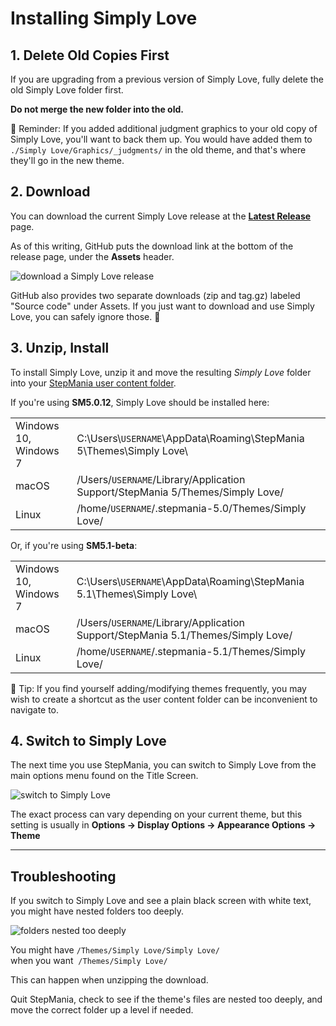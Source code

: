 # Installing Simply Love

## 1. Delete Old Copies First

If you are upgrading from a previous version of Simply Love, fully delete the old Simply Love folder first.

**Do not merge the new folder into the old.**

🔷 Reminder: If you added additional judgment graphics to your old copy of Simply Love, you'll want to back them up. You would have added them to `./Simply Love/Graphics/_judgments/` in the old theme, and that's where they'll go in the new theme.

## 2. Download

You can download the current Simply Love release at the **[Latest Release](https://github.com/quietly-turning/Simply-Love-SM5/releases/latest)** page.

As of this writing, GitHub puts the download link at the bottom of the release page, under the **Assets** header.

![download a Simply Love release](https://i.imgur.com/5ELYPW1l.png)

GitHub also provides two separate downloads (zip and tag.gz) labeled "Source code" under Assets.  If you just want to download and use Simply Love, you can safely ignore those. 🙂

## 3. Unzip, Install

To install Simply Love, unzip it and move the resulting *Simply Love* folder into your [StepMania user content folder](https://github.com/stepmania/stepmania/wiki/User-Data-Locations).

If you're using **SM5.0.12**, Simply Love should be installed here:

<table>
<tbody>
  <tr>
    <td>Windows 10, Windows 7</td>
    <td>C:\Users\<code>USERNAME</code>\AppData\Roaming\StepMania 5\Themes\Simply Love\</td>
  </tr>
  <tr>
    <td>macOS</td>
    <td>/Users/<code>USERNAME</code>/Library/Application Support/StepMania 5/Themes/Simply Love/</td>
  </tr>
  <tr>
    <td>Linux</td>
    <td>/home/<code>USERNAME</code>/.stepmania-5.0/Themes/Simply Love/</td>
  </tr>
</tbody>
</table>

Or, if you're using **SM5.1-beta**:

<table>
<tbody>
  <tr>
    <td>Windows 10, Windows 7</td>
    <td>C:\Users\<code>USERNAME</code>\AppData\Roaming\StepMania 5.1\Themes\Simply Love\</td>
  </tr>
  <tr>
    <td>macOS</td>
    <td>/Users/<code>USERNAME</code>/Library/Application Support/StepMania 5.1/Themes/Simply Love/</td>
  </tr>
  <tr>
    <td>Linux</td>
    <td>/home/<code>USERNAME</code>/.stepmania-5.1/Themes/Simply Love/</td>
  </tr>
</tbody>
</table>

🔷 Tip: If you find yourself adding/modifying themes frequently, you may wish to create a shortcut as the user content folder can be inconvenient to navigate to.

## 4. Switch to Simply Love

The next time you use StepMania, you can switch to Simply Love from the main options menu found on the Title Screen.

![switch to Simply Love](https://i.imgur.com/RoBLgZnh.png)

The exact process can vary depending on your current theme, but this setting is usually in **Options → Display Options → Appearance Options → Theme**

---

## Troubleshooting

If you switch to Simply Love and see a plain black screen with white text, you might have nested folders too deeply.

![folders nested too deeply](https://i.imgur.com/BP3TjLOh.png)

You might have `/Themes/Simply Love/Simply Love/` <br>
when you want &nbsp;`/Themes/Simply Love/`

This can happen when unzipping the download.

Quit StepMania, check to see if the theme's files are nested too deeply, and move the correct folder up a level if needed.
